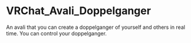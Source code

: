# VRChat_Avali_Doppelganger
An avali that you can create a doppelganger of yourself and others in real time. You can control your doppelganger.
